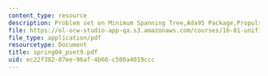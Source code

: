 ```yaml
---
content_type: resource
description: Problem set on Minimum Spanning Tree,Ada95 Package,Propulsion.
file: https://ol-ocw-studio-app-qa.s3.amazonaws.com/courses/16-01-unified-engineering-i-ii-iii-iv-fall-2005-spring-2006/ec22f38207ee96af4b66c500a4019ccc_spring04_pset9.pdf
file_type: application/pdf
resourcetype: Document
title: spring04_pset9.pdf
uid: ec22f382-07ee-96af-4b66-c500a4019ccc
---
```

